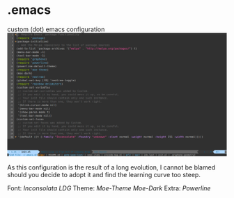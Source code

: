.emacs
======

custom (dot) emacs configuration
![Screenshot](https://github.com/ClarkMitchell/.emacs/blob/master/emacs.png)

As this configuration is the result of a long evolution, I cannot be blamed should you decide to adopt it and find the learning curve too steep.

Font: *Inconsolata LDG*
Theme: *Moe-Theme _Moe-Dark_*
Extra: *Powerline*